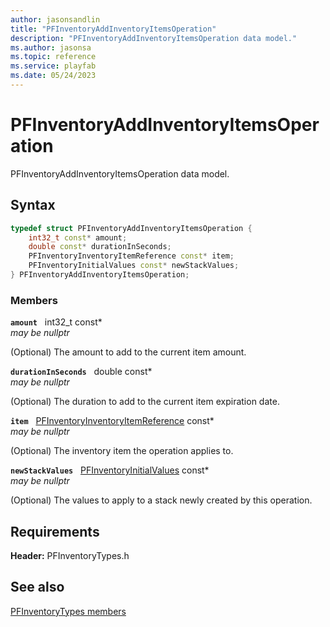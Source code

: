 ```yaml
---
author: jasonsandlin
title: "PFInventoryAddInventoryItemsOperation"
description: "PFInventoryAddInventoryItemsOperation data model."
ms.author: jasonsa
ms.topic: reference
ms.service: playfab
ms.date: 05/24/2023
---
```


# PFInventoryAddInventoryItemsOperation  

PFInventoryAddInventoryItemsOperation data model.  

## Syntax  
  
```cpp
typedef struct PFInventoryAddInventoryItemsOperation {  
    int32_t const* amount;  
    double const* durationInSeconds;  
    PFInventoryInventoryItemReference const* item;  
    PFInventoryInitialValues const* newStackValues;  
} PFInventoryAddInventoryItemsOperation;  
```
  
### Members  
  
**`amount`** &nbsp; int32_t const*  
*may be nullptr*  
  
(Optional) The amount to add to the current item amount.
  
**`durationInSeconds`** &nbsp; double const*  
*may be nullptr*  
  
(Optional) The duration to add to the current item expiration date.
  
**`item`** &nbsp; [PFInventoryInventoryItemReference](pfinventoryinventoryitemreference.md) const*  
*may be nullptr*  
  
(Optional) The inventory item the operation applies to.
  
**`newStackValues`** &nbsp; [PFInventoryInitialValues](pfinventoryinitialvalues.md) const*  
*may be nullptr*  
  
(Optional) The values to apply to a stack newly created by this operation.
  
  
## Requirements  
  
**Header:** PFInventoryTypes.h
  
## See also  
[PFInventoryTypes members](../pfinventorytypes_members.md)  

  
  
